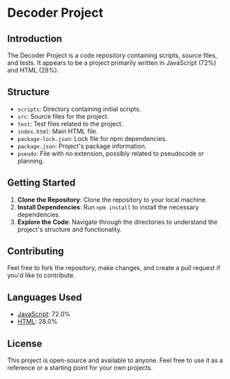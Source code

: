 # Decoder Project

## Introduction

The Decoder Project is a code repository containing scripts, source files, and tests. It appears to be a project primarily written in JavaScript (72%) and HTML (28%).

## Structure

- `scripts`: Directory containing initial scripts.
- `src`: Source files for the project.
- `test`: Test files related to the project.
- `index.html`: Main HTML file.
- `package-lock.json`: Lock file for npm dependencies.
- `package.json`: Project's package information.
- `pseudo`: File with no extension, possibly related to pseudocode or planning.

## Getting Started

1. **Clone the Repository**: Clone the repository to your local machine.
2. **Install Dependencies**: Run `npm install` to install the necessary dependencies.
3. **Explore the Code**: Navigate through the directories to understand the project's structure and functionality.

## Contributing

Feel free to fork the repository, make changes, and create a pull request if you'd like to contribute.

## Languages Used

- [JavaScript](https://github.com/alexgoodestudio/decoder_project/search?l=javascript): 72.0%
- [HTML](https://github.com/alexgoodestudio/decoder_project/search?l=html): 28.0%

## License

This project is open-source and available to anyone. Feel free to use it as a reference or a starting point for your own projects.
